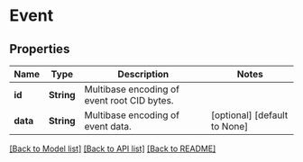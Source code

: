 # Event

## Properties
Name | Type | Description | Notes
------------ | ------------- | ------------- | -------------
**id** | **String** | Multibase encoding of event root CID bytes. | 
**data** | **String** | Multibase encoding of event data. | [optional] [default to None]

[[Back to Model list]](../README.md#documentation-for-models) [[Back to API list]](../README.md#documentation-for-api-endpoints) [[Back to README]](../README.md)


